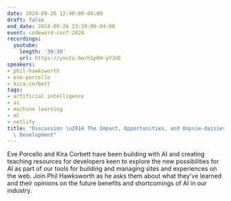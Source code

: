 ```yaml
---
date: 2024-09-26 12:40:00-04:00
draft: false
end_date: 2024-09-26 13:20:00-04:00
event: codeword-conf-2024
recordings:
  youtube:
    length: '39:30'
    url: https://youtu.be/h1pRH-yYJUE
speakers:
- phil-hawksworth
- eve-porcello
- kira-corbett
tags:
- artificial intelligence
- ai
- machine learning
- ml
- netlify
title: "Discussion \u2014 The Impact, Opportunities, and Oopsie-daisies of AI in Web\
  \ Development"
---
```



Eve Porcello and Kira Corbett have been building with AI and creating teaching resources for developers keen to explore the new possibilities for AI as part of our tools for building and managing sites and experiences on the web. Join Phil Hawksworth as he asks them about what they've learned and their opinions on the future benefits and shortcomings of AI in our industry.
